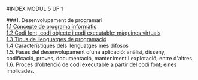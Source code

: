 #INDEX MODUL 5 UF 1

###1. Desenvolupament de programari  
 [1.1 Concepte de programa informàtic](https://github.com/Aqueronte92/M5-UF1/blob/master/programa_informatic.md)  
 [1.2 Codi font, codi objecte i codi executable; màquines virtuals](https://github.com/Aqueronte92/M5-UF1/blob/master/codi_font.md)  
 [1.3 Tipus de llenguatges de programació](https://github.com/Aqueronte92/M5-UF1/blob/master/tipus.md)  
 1.4 Característiques dels llenguatges més difosos  
 1.5. Fases del desenvolupament d'una aplicació: anàlisi, disseny, codificació, proves, documentació, manteniment i explotació,  entre d'altres  
 1.6. Procés d'obtenció de codi executable a partir del codi font; eines implicades.  
